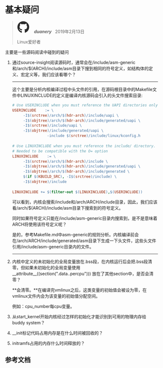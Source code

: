 # 基本疑问

> [![40](https://github.com/duanery/picture/blob/master/github/github_black_40px.png)](https://duanery.github.io)
> &nbsp;&nbsp;
> ***duanery*** &nbsp;
> 2019年2月13日
> 
> Linux爱好者

主要是一些源码阅读中碰到的疑问

1. 通过source-insight阅读源码时，通常会在/include/asm-generic和/arch/$(ARCH)/include/asm目录下搜到相同的符号定义，如结构体的定义、宏定义等，我们应该看哪个？

   ------

   这个主要是分析内核编译过程中头文件的引用，在源码根目录中的Makefile文件中LINUXINCLUDE的定义是编译内核源码会引入的头文件搜索目录:

   ```makefile
   # Use USERINCLUDE when you must reference the UAPI directories only.
   USERINCLUDE    := \
   		-I$(srctree)/arch/$(hdr-arch)/include/uapi \
   		-I$(objtree)/arch/$(hdr-arch)/include/generated/uapi \
   		-I$(srctree)/include/uapi \
   		-I$(objtree)/include/generated/uapi \
                   -include $(srctree)/include/linux/kconfig.h
   
   # Use LINUXINCLUDE when you must reference the include/ directory.
   # Needed to be compatible with the O= option
   LINUXINCLUDE    := \
   		-I$(srctree)/arch/$(hdr-arch)/include \
   		-I$(objtree)/arch/$(hdr-arch)/include/generated/uapi \
   		-I$(objtree)/arch/$(hdr-arch)/include/generated \
   		$(if $(KBUILD_SRC), -I$(srctree)/include) \
   		-I$(objtree)/include
   
   LINUXINCLUDE	+= $(filter-out $(LINUXINCLUDE),$(USERINCLUDE))
   ```

   可以看到，内核会搜索/include和/arch/ARCH/include目录，因此，我们应该看/arch/$(ARCH)/include/asm目录下搜索到的符号定义。

   同时如果符号定义只能在/include/asm-generic目录内搜索到，是不是意味着ARCH将使用该符号定义呢？

   是的，参考Makefile.md中asm-generic的规则分析。内核编译前会在/arch/ARCH/include/generated/asm目录下生成一下头文件，这些头文件引用/include/asm-generic目录内的文件。

   ----

2. 内核中定义的未初始化的全局变量放在.bss段，在内核运行后会把.bss段清零，但如果未初始化的全局变量使用 \_\_attribute__((section(".data..percpu"))) 放在了其他section中，是否会清零？

   **会清零。**在编译完vmlinux之后，这类变量的初始值会被设为零，在vmlinux文件内会为该变量的初始值分配空间。

   例如：cpu_number每cpu变量。

3. 从start_kernel开始内核经过怎样的初始化才能识别到可用的物理内存给buddy system？

4. __init标记代码占用内存是在什么时间被回收的？

5. initramfs占用的内存什么时间释放的？

## 参考文档

